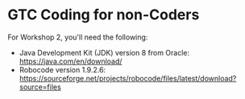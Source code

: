 # GTC Coding for non-Coders

For Workshop 2, you'll need the following:
* Java Development Kit (JDK) version 8 from Oracle: https://java.com/en/download/
* Robocode version 1.9.2.6: https://sourceforge.net/projects/robocode/files/latest/download?source=files 


